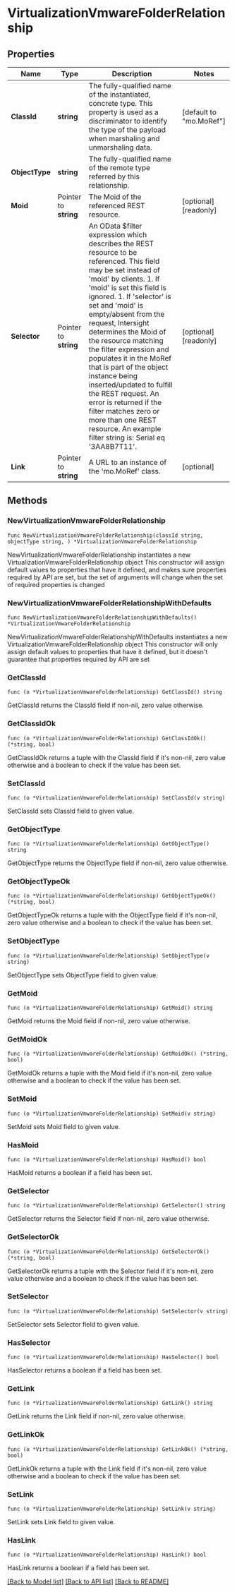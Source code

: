 # VirtualizationVmwareFolderRelationship

## Properties

Name | Type | Description | Notes
------------ | ------------- | ------------- | -------------
**ClassId** | **string** | The fully-qualified name of the instantiated, concrete type. This property is used as a discriminator to identify the type of the payload when marshaling and unmarshaling data. | [default to "mo.MoRef"]
**ObjectType** | **string** | The fully-qualified name of the remote type referred by this relationship. | 
**Moid** | Pointer to **string** | The Moid of the referenced REST resource. | [optional] [readonly] 
**Selector** | Pointer to **string** | An OData $filter expression which describes the REST resource to be referenced. This field may be set instead of &#39;moid&#39; by clients. 1. If &#39;moid&#39; is set this field is ignored. 1. If &#39;selector&#39; is set and &#39;moid&#39; is empty/absent from the request, Intersight determines the Moid of the resource matching the filter expression and populates it in the MoRef that is part of the object instance being inserted/updated to fulfill the REST request. An error is returned if the filter matches zero or more than one REST resource. An example filter string is: Serial eq &#39;3AA8B7T11&#39;. | [optional] [readonly] 
**Link** | Pointer to **string** | A URL to an instance of the &#39;mo.MoRef&#39; class. | [optional] 

## Methods

### NewVirtualizationVmwareFolderRelationship

`func NewVirtualizationVmwareFolderRelationship(classId string, objectType string, ) *VirtualizationVmwareFolderRelationship`

NewVirtualizationVmwareFolderRelationship instantiates a new VirtualizationVmwareFolderRelationship object
This constructor will assign default values to properties that have it defined,
and makes sure properties required by API are set, but the set of arguments
will change when the set of required properties is changed

### NewVirtualizationVmwareFolderRelationshipWithDefaults

`func NewVirtualizationVmwareFolderRelationshipWithDefaults() *VirtualizationVmwareFolderRelationship`

NewVirtualizationVmwareFolderRelationshipWithDefaults instantiates a new VirtualizationVmwareFolderRelationship object
This constructor will only assign default values to properties that have it defined,
but it doesn't guarantee that properties required by API are set

### GetClassId

`func (o *VirtualizationVmwareFolderRelationship) GetClassId() string`

GetClassId returns the ClassId field if non-nil, zero value otherwise.

### GetClassIdOk

`func (o *VirtualizationVmwareFolderRelationship) GetClassIdOk() (*string, bool)`

GetClassIdOk returns a tuple with the ClassId field if it's non-nil, zero value otherwise
and a boolean to check if the value has been set.

### SetClassId

`func (o *VirtualizationVmwareFolderRelationship) SetClassId(v string)`

SetClassId sets ClassId field to given value.


### GetObjectType

`func (o *VirtualizationVmwareFolderRelationship) GetObjectType() string`

GetObjectType returns the ObjectType field if non-nil, zero value otherwise.

### GetObjectTypeOk

`func (o *VirtualizationVmwareFolderRelationship) GetObjectTypeOk() (*string, bool)`

GetObjectTypeOk returns a tuple with the ObjectType field if it's non-nil, zero value otherwise
and a boolean to check if the value has been set.

### SetObjectType

`func (o *VirtualizationVmwareFolderRelationship) SetObjectType(v string)`

SetObjectType sets ObjectType field to given value.


### GetMoid

`func (o *VirtualizationVmwareFolderRelationship) GetMoid() string`

GetMoid returns the Moid field if non-nil, zero value otherwise.

### GetMoidOk

`func (o *VirtualizationVmwareFolderRelationship) GetMoidOk() (*string, bool)`

GetMoidOk returns a tuple with the Moid field if it's non-nil, zero value otherwise
and a boolean to check if the value has been set.

### SetMoid

`func (o *VirtualizationVmwareFolderRelationship) SetMoid(v string)`

SetMoid sets Moid field to given value.

### HasMoid

`func (o *VirtualizationVmwareFolderRelationship) HasMoid() bool`

HasMoid returns a boolean if a field has been set.

### GetSelector

`func (o *VirtualizationVmwareFolderRelationship) GetSelector() string`

GetSelector returns the Selector field if non-nil, zero value otherwise.

### GetSelectorOk

`func (o *VirtualizationVmwareFolderRelationship) GetSelectorOk() (*string, bool)`

GetSelectorOk returns a tuple with the Selector field if it's non-nil, zero value otherwise
and a boolean to check if the value has been set.

### SetSelector

`func (o *VirtualizationVmwareFolderRelationship) SetSelector(v string)`

SetSelector sets Selector field to given value.

### HasSelector

`func (o *VirtualizationVmwareFolderRelationship) HasSelector() bool`

HasSelector returns a boolean if a field has been set.

### GetLink

`func (o *VirtualizationVmwareFolderRelationship) GetLink() string`

GetLink returns the Link field if non-nil, zero value otherwise.

### GetLinkOk

`func (o *VirtualizationVmwareFolderRelationship) GetLinkOk() (*string, bool)`

GetLinkOk returns a tuple with the Link field if it's non-nil, zero value otherwise
and a boolean to check if the value has been set.

### SetLink

`func (o *VirtualizationVmwareFolderRelationship) SetLink(v string)`

SetLink sets Link field to given value.

### HasLink

`func (o *VirtualizationVmwareFolderRelationship) HasLink() bool`

HasLink returns a boolean if a field has been set.


[[Back to Model list]](../README.md#documentation-for-models) [[Back to API list]](../README.md#documentation-for-api-endpoints) [[Back to README]](../README.md)


